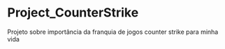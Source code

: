 # Project_CounterStrike
Projeto sobre importância da franquia de jogos counter strike para minha vida
